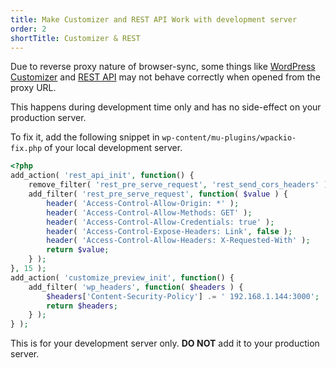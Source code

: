 ```yaml
---
title: Make Customizer and REST API Work with development server
order: 2
shortTitle: Customizer & REST
---
```


Due to reverse proxy nature of browser-sync, some things like
[WordPress Customizer]()
and [REST API]()
may not behave correctly when opened from the proxy URL.

This happens during development time only and has no side-effect on
your production server.

To fix it, add the following snippet in `wp-content/mu-plugins/wpackio-fix.php`
of your local development server.

```php
<?php
add_action( 'rest_api_init', function() {
	remove_filter( 'rest_pre_serve_request', 'rest_send_cors_headers' );
	add_filter( 'rest_pre_serve_request', function( $value ) {
		header( 'Access-Control-Allow-Origin: *' );
		header( 'Access-Control-Allow-Methods: GET' );
		header( 'Access-Control-Allow-Credentials: true' );
		header( 'Access-Control-Expose-Headers: Link', false );
		header( 'Access-Control-Allow-Headers: X-Requested-With' );
		return $value;
	} );
}, 15 );
add_action( 'customize_preview_init', function() {
	add_filter( 'wp_headers', function( $headers ) {
		$headers['Content-Security-Policy'] .= ' 192.168.1.144:3000';
		return $headers;
	} );
} );
```

This is for your development server only. **DO NOT** add it to your production
server.
